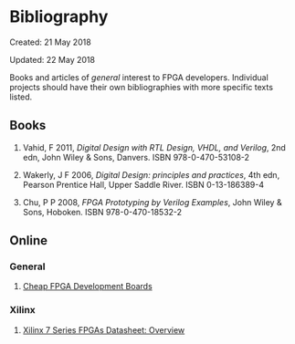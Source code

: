 # Bibliography
Created: 21 May 2018

Updated: 22 May 2018

Books and articles of *general* interest to FPGA developers.
Individual projects should have their own bibliographies with more
specific texts listed.

## Books

1. Vahid, F 2011, *Digital Design with RTL Design, VHDL, and Verilog*, 2nd edn, John Wiley & Sons, Danvers. ISBN 978-0-470-53108-2

1. Wakerly, J F 2006, *Digital Design: principles and practices*, 4th edn, Pearson Prentice Hall, Upper Saddle River. ISBN 0-13-186389-4

1. Chu, P P 2008, *FPGA Prototyping by Verilog Examples*, John Wiley & Sons, Hoboken. ISBN 978-0-470-18532-2

## Online

### General

1. [Cheap FPGA Development Boards](https://joelw.id.au/FPGA/CheapFPGADevelopmentBoards)

### Xilinx

1. [Xilinx 7 Series FPGAs Datasheet: Overview](https://www.xilinx.com/support/documentation/data_sheets/ds180_7Series_Overview.pdf)
